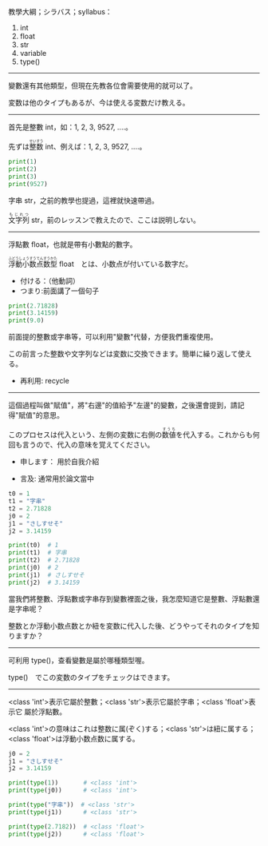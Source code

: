 教學大綱；シラバス；syllabus：
1. int
2. float
3. str
4. variable
5. type()

---
變數還有其他類型，但現在先教各位會需要使用的就可以了。

変数は他のタイプもあるが、今は使える変数だけ教える。

---
首先是整數 int，如：1, 2, 3, 9527, ....。

先ずは<ruby>整数<rt>せいすう</rt></ruby> int、例えば：1, 2, 3, 9527, ....。

```python
print(1)
print(2)
print(3)
print(9527)
```

字串 str，之前的教學也提過，這裡就快速帶過。

<ruby>文字列<rt>もじれつ</rt></ruby> str，前のレッスンで教えたので、ここは説明しない。

---
浮點數 float，也就是帶有小數點的數字。

<ruby>浮動小数点数型<rt>ふどうしょうすうてんすうかた</rt></ruby> float　とは、小数点が付いている数字だ。

* 付ける：（他動詞）
* つまり:前面講了一個句子

```python
print(2.71828)
print(3.14159)
print(9.0)
```

前面提的整數或字串等，可以利用"變數"代替，方便我們重複使用。

この前言った整数や文字列などは変数に交換できます。簡単に繰り返して使える。

* 再利用: recycle

---
這個過程叫做"賦值"，將"右邊"的值給予"左邊"的變數，之後還會提到，請記得"賦值"的意思。

このプロセスは代入という、左側の変数に右側の<ruby>数値<rt>すうち</rt></ruby>を代入する。これからも何回も言うので、代入の意味を覚えてください。

* 申します： 用於自我介紹

* 言及: 通常用於論文當中

```python
t0 = 1
t1 = "字串"
t2 = 2.71828
j0 = 2
j1 = "さしすせそ"
j2 = 3.14159

print(t0)  # 1
print(t1)  # 字串
print(t2)  # 2.71828
print(j0)  # 2
print(j1)  # さしすせそ
print(j2)  # 3.14159
```

當我們將整數、浮點數或字串存到變數裡面之後，我怎麼知道它是整數、浮點數還是字串呢？

整数とか浮動小数点数とか紐を変数に代入した後、どうやってそれのタイプを知りますか？

---
可利用 type()，查看變數是屬於哪種類型喔。

type()　でこの変数のタイプをチェックはできます。

---
<class 'int'>表示它屬於整數；<class 'str'>表示它屬於字串；<class 'float'>表示它
屬於浮點數。

<class 'int'>の意味はこれは整数に属(ぞく)する；<class 'str'>は紐に属する；
<class 'float'>は浮動小数点数に属する。

```python
j0 = 2
j1 = "さしすせそ"
j2 = 3.14159

print(type(1))       # <class 'int'>
print(type(j0))      # <class 'int'>

print(type("字串"))  # <class 'str'>
print(type(j1))      # <class 'str'>

print(type(2.7182))  # <class 'float'>
print(type(j2))      # <class 'float'>
```
